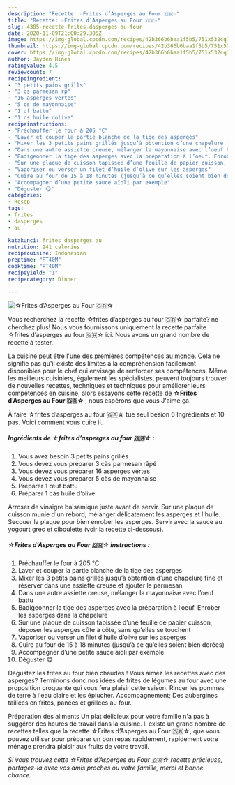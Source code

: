 ```yaml
---
description: "Recette: ☆Frites d’Asperges au Four 🇬🇷☆"
title: "Recette: ☆Frites d’Asperges au Four 🇬🇷☆"
slug: 4385-recette-frites-dasperges-au-four
date: 2020-11-09T21:00:29.305Z
image: https://img-global.cpcdn.com/recipes/42b366b6baa1f5b5/751x532cq70/☆frites-dasperges-au-four-🇬🇷☆-photo-principale-de-la-recette.jpg
thumbnail: https://img-global.cpcdn.com/recipes/42b366b6baa1f5b5/751x532cq70/☆frites-dasperges-au-four-🇬🇷☆-photo-principale-de-la-recette.jpg
cover: https://img-global.cpcdn.com/recipes/42b366b6baa1f5b5/751x532cq70/☆frites-dasperges-au-four-🇬🇷☆-photo-principale-de-la-recette.jpg
author: Jayden Hines
ratingvalue: 4.5
reviewcount: 7
recipeingredient:
- "3 petits pains grills"
- "3 cs parmesan rp"
- "16 asperges vertes"
- "5 cs de mayonnaise"
- "1 uf battu"
- "1 cs huile dolive"
recipeinstructions:
- "Préchauffer le four à 205 °C"
- "Laver et couper la partie blanche de la tige des asperges"
- "Mixer les 3 petits pains grillés jusqu’à obtention d’une chapelure fine et réserver dans une assiette creuse et ajouter le parmesan"
- "Dans une autre assiette creuse, mélanger la mayonnaise avec l’oeuf battu"
- "Badigeonner la tige des asperges avec la préparation à l’oeuf. Enrober les asperges dans la chapelure"
- "Sur une plaque de cuisson tapissée d’une feuille de papier cuisson, déposer les asperges côte à côte, sans qu’elles se touchent"
- "Vaporiser ou verser un filet d’huile d’olive sur les asperges"
- "Cuire au four de 15 à 18 minutes (jusqu’à ce qu’elles soient bien dorées)"
- "Accompagner d’une petite sauce aïoli par exemple"
- "Déguster 😋"
categories:
- Resep
tags:
- frites
- dasperges
- au

katakunci: frites dasperges au 
nutrition: 241 calories
recipecuisine: Indonesian
preptime: "PT40M"
cooktime: "PT40M"
recipeyield: "1"
recipecategory: Dinner

---
```



![☆Frites d’Asperges au Four 🇬🇷☆](https://img-global.cpcdn.com/recipes/42b366b6baa1f5b5/751x532cq70/☆frites-dasperges-au-four-🇬🇷☆-photo-principale-de-la-recette.jpg)

Vous recherchez la recette ☆frites d’asperges au four 🇬🇷☆ parfaite? ne cherchez plus! Nous vous fournissons uniquement la recette parfaite ☆frites d’asperges au four 🇬🇷☆ ici. Nous avons un grand nombre de recette à tester.

La cuisine peut être l'une des premières compétences au monde. Cela ne signifie pas qu'il existe des limites à la compréhension facilement disponibles pour le chef qui envisage de renforcer ses compétences. Même les meilleurs cuisiniers, également les spécialistes, peuvent toujours trouver de nouvelles recettes, techniques et techniques pour améliorer leurs compétences en cuisine, alors essayons cette recette de <strong> ☆Frites d’Asperges au Four 🇬🇷☆ </strong>, nous espérons que vous J'aime ça.

<!--inarticleads1-->

À faire ☆frites d’asperges au four 🇬🇷☆ tue seul besion 6 Ingrédients et 10 pas. Voici comment vous cuire il.

##### Ingrédients de ☆frites d’asperges au four 🇬🇷☆ :

1. Vous avez besoin 3 petits pains grillés
1. Vous devez vous préparer 3 càs parmesan râpé
1. Vous devez vous préparer 16 asperges vertes
1. Vous devez vous préparer 5 càs de mayonnaise
1. Préparer 1 œuf battu
1. Préparer 1 càs huile d’olive


Arroser de vinaigre balsamique juste avant de servir. Sur une plaque de cuisson munie d&#39;un rebord, mélanger délicatement les asperges et l&#39;huile. Secouer la plaque pour bien enrober les asperges. Servir avec la sauce au yogourt grec et ciboulette (voir la recette ci-dessous). 

<!--inarticleads2-->

##### ☆Frites d’Asperges au Four 🇬🇷☆ instructions :

1. Préchauffer le four à 205 °C
1. Laver et couper la partie blanche de la tige des asperges
1. Mixer les 3 petits pains grillés jusqu’à obtention d’une chapelure fine et réserver dans une assiette creuse et ajouter le parmesan
1. Dans une autre assiette creuse, mélanger la mayonnaise avec l’oeuf battu
1. Badigeonner la tige des asperges avec la préparation à l’oeuf. Enrober les asperges dans la chapelure
1. Sur une plaque de cuisson tapissée d’une feuille de papier cuisson, déposer les asperges côte à côte, sans qu’elles se touchent
1. Vaporiser ou verser un filet d’huile d’olive sur les asperges
1. Cuire au four de 15 à 18 minutes (jusqu’à ce qu’elles soient bien dorées)
1. Accompagner d’une petite sauce aïoli par exemple
1. Déguster 😋


Dégustez les frites au four bien chaudes ! Vous aimez les recettes avec des asperges? Terminons donc nos idées de frites de légumes au four avec une proposition croquante qui vous fera plaisir cette saison. Rincer les pommes de terre à l&#39;eau claire et les éplucher. Accompagnement; Des aubergines taillées en frites, panées et grillées au four. 

<!--inarticleads1-->

<p>
Préparation des aliments Un plat délicieux pour votre famille n'a pas à suggérer des heures de travail dans la cuisine. Il existe un grand nombre de recettes telles que la recette ☆Frites d’Asperges au Four 🇬🇷☆, que vous pouvez utiliser pour préparer un bon repas rapidement, rapidement votre ménage prendra plaisir aux fruits de votre travail.
</p>

<p>
<i>Si vous trouvez cette ☆Frites d’Asperges au Four 🇬🇷☆ recette précieuse, partagez-la avec vos amis proches ou votre famille, merci et bonne chance.</i>
</p>
